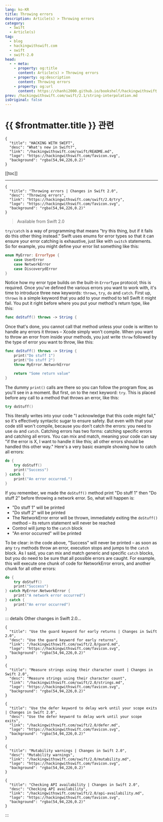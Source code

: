 ```yaml
---
lang: ko-KR
title: Throwing errors
description: Article(s) > Throwing errors
category:
  - Swift
  - Article(s)
tag: 
  - blog
  - hackingwithswift.com
  - swift
  - swift-2.0
head:
  - - meta:
    - property: og:title
      content: Article(s) > Throwing errors
    - property: og:description
      content: Throwing errors
    - property: og:url
      content: https://chanhi2000.github.io/bookshelf/hackingwithswift.com/swift/2.0/try.html
prev: /hackingwithswift.com/swift/2.1/string-interpolation.md
isOriginal: false
---
```


# {{ $frontmatter.title }} 관련

```component VPCard
{
  "title": "HACKING WITH SWIFT",
  "desc": "What's new in Swift?",
  "link": "/hackingwithswift.com/swift/README.md",
  "logo": "https://hackingwithswift.com/favicon.svg",
  "background": "rgba(54,94,226,0.2)"
}
```

[[toc]]

---

```component VPCard
{
  "title": "Throwing errors | Changes in Swift 2.0",
  "desc": "Throwing errors",
  "link": "https://hackingwithswift.com/swift/2.0/try", 
  "logo": "https://hackingwithswift.com/favicon.svg",
  "background": "rgba(54,94,226,0.2)"
}
```

> Available from Swift 2.0

`try/catch` is a way of programming that means "try this thing, but if it fails do this other thing instead." Swift uses enums for error types so that it can ensure your error catching is exhaustive, just like with `switch` statements. So for example, you might define your error list something like this:

```swift
enum MyError: ErrorType {
    case UserError
    case NetworkError
    case DiscoverydError
}
```

Notice how my error type builds on the built-in `ErrorType` protocol; this is required.
Once you've defined the various errors you want to work with, it's time to introduce three new keywords: `throws`, `try`, `do` and `catch`.
First up, `throws` is a simple keyword that you add to your method to tell Swift it might fail. You put it right before where you put your method's return type, like this:

```swift
func doStuff() throws -> String {
```

Once that's done, you cannot call that method unless your code is written to handle any errors it throws – Xcode simply won't compile. When you want to throw an error from inside your methods, you just write `throw` followed by the type of error you want to throw, like this:

```swift
func doStuff() throws -> String {
    print("Do stuff 1")
    print("Do stuff 2")
    throw MyError.NetworkError

    return "Some return value"
}
```

The dummy `print()` calls are there so you can follow the program flow, as you'll see in a moment.
But first, on to the next keyword: `try`. This is placed before any call to a method that throws an error, like this:

```swift
try doStuff()
```

This literally writes into your code "I acknowledge that this code might fail," so it's effectively syntactic sugar to ensure safety. But even with that your code still won't compile, because you don't catch the errors: you need to use `do` and `catch`.
Catching errors has two forms: catching specific errors and catching all errors. You can mix and match, meaning your code can say "if the error is X, I want to handle it like this; all other errors should be handled this other way."
Here's a very basic example showing how to catch all errors:

```swift
do {
    try doStuff()
    print("Success")
} catch {
    print("An error occurred.")
}
```

If you remember, we made the `doStuff()` method print "Do stuff 1" then "Do stuff 2" before throwing a network error. So, what will happen is:

- "Do stuff 1" will be printed
- "Do stuff 2" will be printed
- The NetworkError error will be thrown, immediately exiting the `doStuff()` method – its return statement will never be reached
- Control will jump to the `catch` block
- "An error occurred" will be printed

To be clear: in the code above, "Success" will never be printed – as soon as any `try` methods throw an error, execution stops and jumps to the `catch` block.
As I said, you can mix and match generic and specific `catch` blocks, but you do need to be sure that all possible errors are caught. For example, this will execute one chunk of code for NetworkError errors, and another chunk for all other errors:

```swift
do {
    try doStuff()
    print("Success")
} catch MyError.NetworkError {
    print("A network error occurred")
} catch {
    print("An error occurred")
}
```

::: details Other changes in Swift 2.0…

```component VPCard
{
  "title": "Use the guard keyword for early returns | Changes in Swift 2.0",
  "desc": "Use the guard keyword for early returns",
  "link": "/hackingwithswift.com/swift/2.0/guard.md",
  "logo": "https://hackingwithswift.com/favicon.svg",
  "background": "rgba(54,94,226,0.2)"
}
```

```component VPCard
{
  "title": "Measure strings using their character count | Changes in Swift 2.0",
  "desc": "Measure strings using their character count",
  "link": "/hackingwithswift.com/swift/2.0/strings.md",
  "logo": "https://hackingwithswift.com/favicon.svg",
  "background": "rgba(54,94,226,0.2)"
}
```

```component VPCard
{
  "title": "Use the defer keyword to delay work until your scope exits | Changes in Swift 2.0",
  "desc": "Use the defer keyword to delay work until your scope exits",
  "link": "/hackingwithswift.com/swift/2.0/defer.md",
  "logo": "https://hackingwithswift.com/favicon.svg",
  "background": "rgba(54,94,226,0.2)"
}
```

```component VPCard
{
  "title": "Mutability warnings | Changes in Swift 2.0",
  "desc": "Mutability warnings",
  "link": "/hackingwithswift.com/swift/2.0/mutability.md",
  "logo": "https://hackingwithswift.com/favicon.svg",
  "background": "rgba(54,94,226,0.2)"
}
```

```component VPCard
{
  "title": "Checking API availability | Changes in Swift 2.0",
  "desc": "Checking API availability",
  "link": "/hackingwithswift.com/swift/2.0/api-availability.md",
  "logo": "https://hackingwithswift.com/favicon.svg",
  "background": "rgba(54,94,226,0.2)"
}
```

:::

